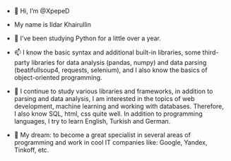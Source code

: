- 👋 Hi, I’m @XpepeD
- My name is Ildar Khairullin
- 👀 I've been studying Python for a little over a year.
- 📫 I know the basic syntax and additional built-in libraries, some third-party libraries for data analysis (pandas, numpy) and data parsing (beatifullsoup4, requests, selenium), and I also know the basics of object-oriented programming.
- 🌱 I continue to study various libraries and frameworks, in addition to parsing and data analysis, I am interested in the topics of web development, machine learning and working with databases. Therefore, I also know SQL, html, css quite well.
   In addition to programming languages, I try to learn English, Turkish and German.
  
- 💞️ My dream: to become a great specialist in several areas of programming and work in cool IT companies like: Google, Yandex, Tinkoff, etc.

<!---
XpepeD/XpepeD is a ✨ special ✨ repository because its `README.md` (this file) appears on your GitHub profile.
You can click the Preview link to take a look at your changes.
--->
